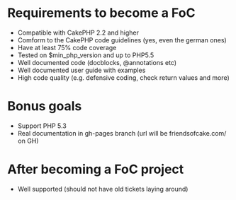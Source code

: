 # Requirements to become a FoC

- Compatible with CakePHP 2.2 and higher
- Comform to the CakePHP code guidelines (yes, even the german ones)
- Have at least 75% code coverage
- Tested on $min_php_version and up to PHP5.5
- Well documented code (docblocks, @annotations etc)
- Well documented user guide with examples
- High code quality (e.g. defensive coding, check return values and more)

# Bonus goals 

- Support PHP 5.3
- Real documentation in gh-pages branch (url will be friendsofcake.com/<project name> on GH)

# After becoming a FoC project

- Well supported (should not have old tickets laying around)
